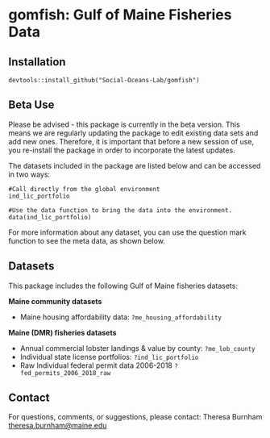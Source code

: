 gomfish: Gulf of Maine Fisheries Data
======================================================================

Installation
---------
```{r,results="hide"}
devtools::install_github("Social-Oceans-Lab/gomfish")
```

Beta Use
---------
Please be advised - this package is currently in the beta version. This means we are regularly updating the package to edit existing data sets
and add new ones. Therefore, it is important that before a new session of use, you re-install the package in order to incorporate the latest updates.

The datasets included in the package are listed below and can be accessed in two ways:
```{r, results="hide"}
#Call directly from the global environment
ind_lic_portfolio

#Use the data function to bring the data into the environment. 
data(ind_lic_portfolio)
```

For more information about any dataset, you can use the question mark function to see the meta data, as shown below. 

Datasets
---------

This package includes the following Gulf of Maine fisheries datasets:

__Maine community datasets__
- Maine housing affordability data: `?me_housing_affordability`

__Maine (DMR) fisheries datasets__
- Annual commercial lobster landings & value by county: `?me_lob_county`
- Individual state license portfolios: `?ind_lic_portfolio`
- Raw Individual federal permit data 2006-2018 `?fed_permits_2006_2018_raw`

Contact
---------
For questions, comments, or suggestions, please contact:
Theresa Burnham
theresa.burnham@maine.edu
